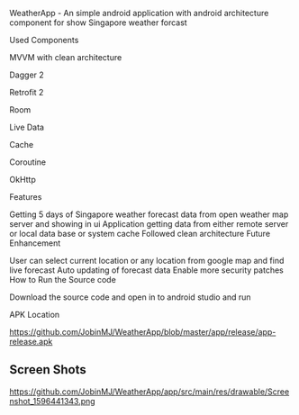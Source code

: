 WeatherApp - An simple android application with android architecture component for show Singapore weather forcast

Used Components

MVVM with clean architecture 

Dagger 2 

Retrofit 2 

Room 

Live Data 

Cache 

Coroutine 

OkHttp

Features

Getting 5 days of Singapore weather forecast data from open weather map server and showing in ui
Application getting data from either remote server or local data base or system cache
Followed clean architecture
Future Enhancement

User can select current location or any location from google map and find live forecast
Auto updating of  forecast data
Enable more security patches
How to Run the Source code

Download the source code and open in to android studio and run

APK Location

https://github.com/JobinMJ/WeatherApp/blob/master/app/release/app-release.apk

Screen Shots
------------
https://github.com/JobinMJ/WeatherApp/app/src/main/res/drawable/Screenshot_1596441343.png

